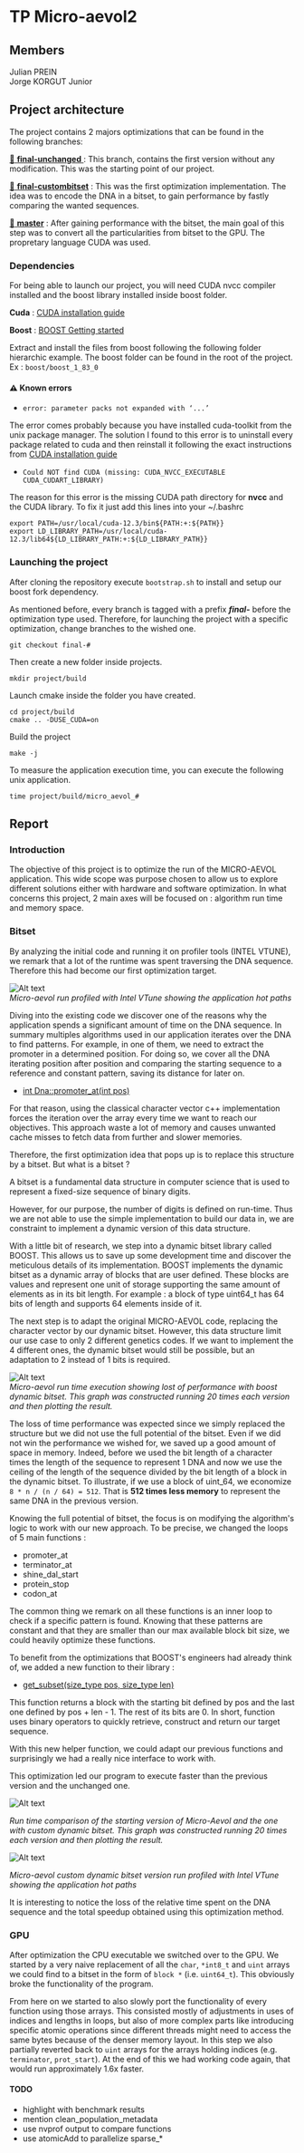 # TP Micro-aevol2

## Members
Julian PREIN  
Jorge KORGUT Junior

## Project architecture

The project contains 2 majors optimizations that can be found in the following
branches:

[ :pushpin: **final-unchanged**  ](https://github.com/jorgekorgut/micro-aevol2/tree/final-unchanged) : This branch, contains the first version without any modification. This was the starting point of our project.

[ :pushpin: **final-custombitset**](https://github.com/jorgekorgut/micro-aevol2/tree/final-custombitset) : This was the first optimization implementation. The idea was to encode the DNA in a bitset, to gain performance by fastly comparing the wanted sequences.

[ :pushpin: **master**](https://github.com/jorgekorgut/micro-aevol2/) : After gaining performance with the bitset, the main goal of this step was to convert all the particularities from bitset to the GPU. The propretary language CUDA was used.

### Dependencies

For being able to launch our project, you will need CUDA nvcc compiler installed and the boost library installed inside boost folder.  

**Cuda** : [CUDA installation guide](https://docs.nvidia.com/cuda/cuda-installation-guide-linux)

**Boost** : [BOOST Getting started](https://www.boost.org/doc/libs/1_84_0/more/getting_started)  

Extract and install the files from boost following the following folder hierarchic example. The boost folder can be found in the root of the project. 
Ex : ```boost/boost_1_83_0```  

#### :warning: Known errors

* ```error: parameter packs not expanded with ‘...’```  

The error comes probably because you have installed cuda-toolkit from the unix package manager. The solution I found to this error is to uninstall every package related to cuda and then reinstall it following the exact instructions from [CUDA installation guide](https://docs.nvidia.com/cuda/cuda-installation-guide-linux)  

* ```Could NOT find CUDA (missing: CUDA_NVCC_EXECUTABLE CUDA_CUDART_LIBRARY)```  

The reason for this error is the missing CUDA path directory for **nvcc** and the CUDA library. To fix it just add this lines into your ~/.bashrc 
```
export PATH=/usr/local/cuda-12.3/bin${PATH:+:${PATH}}
export LD_LIBRARY_PATH=/usr/local/cuda-12.3/lib64${LD_LIBRARY_PATH:+:${LD_LIBRARY_PATH}}
```

### Launching the project  

After cloning the repository execute `bootstrap.sh` to install and setup our
boost fork dependency.

As mentioned before, every branch is tagged with a prefix _**final-**_ before the optimization type used. Therefore, for launching the project with a specific optimization, change branches to the wished one.

```
git checkout final-#
```  

Then create a new folder inside projects.

```
mkdir project/build
```  

Launch cmake inside the folder you have created.

```
cd project/build
cmake .. -DUSE_CUDA=on
```  

Build the project
```
make -j
```  

To measure the application execution time, you can execute the following unix application.  
```
time project/build/micro_aevol_#
```

## Report  

### Introduction
The objective of this project is to optimize the run of the MICRO-AEVOL application. This wide scope was purpose chosen to allow us to explore different solutions either with hardware and software optimization. In what concerns this project, 2 main axes will be focused on : algorithm run time and memory space.

### Bitset
By analyzing the initial code and running it on profiler tools (INTEL VTUNE), we remark that a lot of the runtime was spent traversing the DNA sequence. Therefore this had become our first optimization target.


![Alt text](resources/hot_path_unchanged_vtune.png)  
_Micro-aevol run profiled with Intel VTune showing the application hot paths_  


Diving into the existing code we discover one of the reasons why the application spends a significant amount of time on the DNA sequence. In summary multiples algorithms used in our application iterates over the DNA to find patterns. For example, in one of them, we need to extract the promoter in a determined position. For doing so, we cover all the DNA iterating position after position and comparing the starting sequence to a reference and constant pattern, saving its distance for later on.

* [int Dna::promoter_at(int pos)](https://github.com/jorgekorgut/micro-aevol2/blob/final-unchanged/project/Dna.cpp#L125C1-L125C1)  

For that reason, using the classical character vector c++ implementation forces the iteration over the array every time we want to reach our objectives. This approach waste a lot of memory and causes unwanted cache misses to fetch data from further and slower memories.

Therefore, the first optimization idea that pops up is to replace this structure by a bitset. But what is a bitset ?

A bitset is a fundamental data structure in computer science that is used to represent a fixed-size sequence of binary digits. 

However, for our purpose, the number of digits is defined on run-time. Thus we are not able to use the simple implementation to build our data in, we are constraint to implement a dynamic version of this data structure.  

With a little bit of research, we step into a dynamic bitset library called BOOST. This allows us to save up some development time and discover the meticulous details of its implementation. BOOST implements the dynamic bitset as a dynamic array of blocks that are user defined. These blocks are values and represent one unit of storage supporting the same amount of elements as in its bit length. For example : a block of type uint64_t has 64 bits of length and supports 64 elements inside of it.

The next step is to adapt the original MICRO-AEVOL code, replacing the character vector by our dynamic bitset. However, this data structure limit our use case to only 2 different genetics codes. If we want to implement the 4 different ones, the dynamic bitset would still be possible, but an adaptation to 2 instead of 1 bits is required.

![Alt text](resources/lost_performance_naif_dynamic_bitset.png)  
_Micro-aevol run time execution showing lost of performance with boost dynamic bitset. This graph was constructed running 20 times each version and then plotting the result._  

The loss of time performance was expected since we simply replaced the structure but we did not use the full potential of the bitset. Even if we did not win the performance we wished for, we saved up a good amount of space in memory. Indeed, before we used the bit length of a character times the length of the sequence to represent 1 DNA and now we use the ceiling of the length of the sequence divided by the bit length of a block in the dynamic bitset.
To illustrate, if we use a block of uint_64, we economize ```8 * n / (n / 64) = 512```. That is **512 times less memory** to represent the same DNA in the previous version.

Knowing the full potential of bitset, the focus is on modifying the algorithm's logic to work with our new approach. To be precise, we changed the loops of 5 main functions :  

 * promoter_at  
 * terminator_at  
 * shine_dal_start  
 * protein_stop  
 * codon_at  

The common thing we remark on all these functions is an inner loop to check if a specific pattern is found. Knowing that these patterns are constant and that they are smaller than our max available block bit size, we could heavily optimize these functions.  

To benefit from the optimizations that BOOST's engineers had already think of, we added a new function to their library :

* [get_subset(size_type pos, size_type len)](https://github.com/druckdev/dynamic_bitset/blob/42271ad9e47df986ec585f8aaa691c34a0819c67/include/boost/dynamic_bitset/dynamic_bitset.hpp#L1401C1) 

This function returns a block with the starting bit defined by pos and the last one defined by pos + len - 1. The rest of its bits are 0. In short, function uses binary operators to quickly retrieve, construct and return our target sequence.  

With this new helper function, we could adapt our previous functions and surprisingly we had a really nice interface to work with.  

This optimization led our program to execute faster than the previous version and the unchanged one. 

![Alt text](resources/time_compare_unchanged_dynamic_bitset.png)  

_Run time comparison of the starting version of Micro-Aevol and the one with custom dynamic bitset. This graph was constructed running 20 times each version and then plotting the result._  

![Alt text](resources/dynamic_bitset_application_hot_path.png)  

_Micro-aevol custom dynamic bitset version run profiled with Intel VTune showing the application hot paths_  

It is interesting to notice the loss of the relative time spent on the DNA sequence and the total speedup obtained using this optimization method. 

### GPU

After optimization the CPU executable we switched over to the GPU. We started by
a very naive replacement of all the `char`, `*int8_t` and `uint` arrays we could
find to a bitset in the form of `block *` (i.e. `uint64_t`). This obviously
broke the functionality of the program.

From here on we started to also slowly port the functionality of every function
using those arrays. This consisted mostly of adjustments in uses of indices and
lengths in loops, but also of more complex parts like introducing specific
atomic operations since different threads might need to access the same bytes
because of the denser memory layout. In this step we also partially reverted
back to `uint` arrays for the arrays holding indices (e.g. `terminator`,
`prot_start`). At the end of this we had working code again, that would run
approximately 1.6x faster.

#### TODO

- highlight with benchmark results
- mention clean_population_metadata
- use nvprof output to compare functions
- use atomicAdd to parallelize sparse_*

